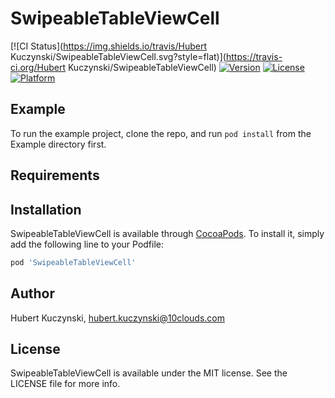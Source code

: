 # SwipeableTableViewCell

[![CI Status](https://img.shields.io/travis/Hubert Kuczynski/SwipeableTableViewCell.svg?style=flat)](https://travis-ci.org/Hubert Kuczynski/SwipeableTableViewCell)
[![Version](https://img.shields.io/cocoapods/v/SwipeableTableViewCell.svg?style=flat)](https://cocoapods.org/pods/SwipeableTableViewCell)
[![License](https://img.shields.io/cocoapods/l/SwipeableTableViewCell.svg?style=flat)](https://cocoapods.org/pods/SwipeableTableViewCell)
[![Platform](https://img.shields.io/cocoapods/p/SwipeableTableViewCell.svg?style=flat)](https://cocoapods.org/pods/SwipeableTableViewCell)

## Example

To run the example project, clone the repo, and run `pod install` from the Example directory first.

## Requirements

## Installation

SwipeableTableViewCell is available through [CocoaPods](https://cocoapods.org). To install
it, simply add the following line to your Podfile:

```ruby
pod 'SwipeableTableViewCell'
```

## Author

Hubert Kuczynski, hubert.kuczynski@10clouds.com

## License

SwipeableTableViewCell is available under the MIT license. See the LICENSE file for more info.
